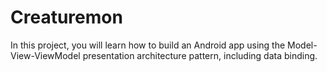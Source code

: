 # Creaturemon
In this project, you will learn how to build an Android app using the Model-View-ViewModel presentation architecture pattern, including data binding.
